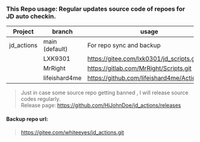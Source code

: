 ### This Repo usage: Regular updates source code of repoes for JD auto checkin.
  
  

|    Project   | branch               |                 usage               |
| ------------ | -------------------------------------- | ---------------   |
|  jd_actions  | main   (default)     |              For repo sync and backup          |
|              | LXK9301              |             https://gitee.com/lxk0301/jd_scripts.git           |
|              | MrRight              |             https://gitlab.com/MrRight/Scripts.git          |
|              | lifeishard4me        |             https://github.com/lifeishard4me/Actions.git          |

> Just in case some source repo getting banned , I will release source codes regularly.  
> Release page: https://github.com/HiJohnDoe/jd_actions/releases

#### Backup repo url:
> https://gitee.com/whiteeyes/jd_actions.git
